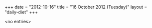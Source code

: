 +++
date = "2012-10-16"
title = "16 October 2012 (Tuesday)"
layout = "daily-diet"
+++


\<no entries\>

